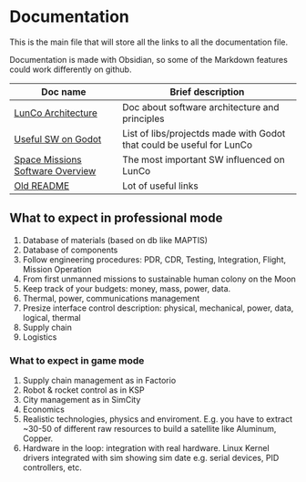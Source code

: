 # Documentation

This is the main file that will store all the links to all the documentation file. 

Documentation is made with Obsidian, so some of the Markdown features could work differently on github.

| Doc name                                      | Brief description                                                     |
| --------------------------------------------- | --------------------------------------------------------------------- |
| [LunCo Architecture](./LunCo-Architecture.md) | Doc about software architecture and principles                        |
| [Useful SW on Godot](./Useful-SW-on-Godot.md) | List of libs/projectds made with Godot that could be useful for LunCo |
| [Space Missions Software Overview](./LunCo-Space-Mission-Software-Overview.md)| The most important SW influenced on LunCo                                                                 |
| [Old README](LunCo-Links.md) | Lot of useful links                                                                                                              |

## What to expect in professional mode

1. Database of materials (based on db like MAPTIS)
2. Database of components
3. Follow engineering procedures: PDR, CDR, Testing, Integration, Flight, Mission Operation
4. From first unmanned missions to sustainable human colony on the Moon
5. Keep track of your budgets: money, mass, power, data.
6. Thermal, power, communications management
7. Presize interface control description: physical, mechanical, power, data, logical, thermal
8. Supply chain
9. Logistics

### What to expect in game mode

1. Supply chain management as in Factorio
2. Robot & rocket control as in KSP
3. City management as in SimCity
4. Economics
5. Realistic technologies, physics and enviroment. E.g. you have to extract ~30-50 of different raw resources to build a satellite like Aluminum, Copper.
6. Hardware in the loop: integration with real hardware. Linux Kernel drivers integrated with sim showing sim date e.g. serial devices, PID controllers, etc. 